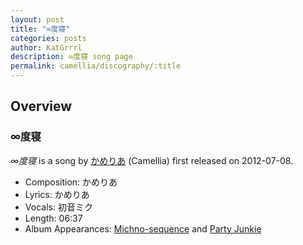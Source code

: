```yaml
---
layout: post
title: "∞度寝"
categories: posts
author: KatGrrrl
description: ∞度寝 song page
permalink: camellia/discography/:title
---
```


## Overview

### ∞度寝

*∞度寝* is a song by [かめりあ](<{% link postsWiki/_posts/2023-12-10-camellia.md %}>) (Camellia) first released on 2012-07-08.

* Composition: かめりあ
* Lyrics: かめりあ
* Vocals: 初音ミク
* Length: 06:37
* Album Appearances: [Michno-sequence](<{% link postsInclude/_posts/camellia/albums/Michno-sequence/2023-12-06-Michno-sequence.md %}>) and [Party Junkie](https://www.nicovideo.jp/watch/sm19696423)
